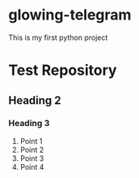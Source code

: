 # glowing-telegram
This is my first python project

# Test Repository
## Heading 2
### Heading 3
 
1. Point 1
2. Point 2
3. Point 3
4. Point 4
